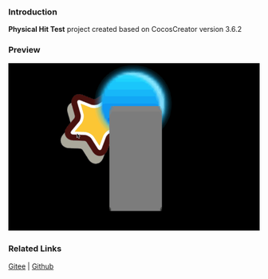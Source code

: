 ### Introduction
**Physical Hit Test** project created based on CocosCreator version 3.6.2

### Preview
![image](../../../gif/202211/2022112301.gif)

### Related Links
[Gitee](https://gitee.com/mirrors_cocos-creator/cocos-example-physics/tree/v3.x/2d/common/assets/cases) | [Github](https://github.com/cocos/cocos-example-physics/tree/v3.x/2d/common/assets/cases)